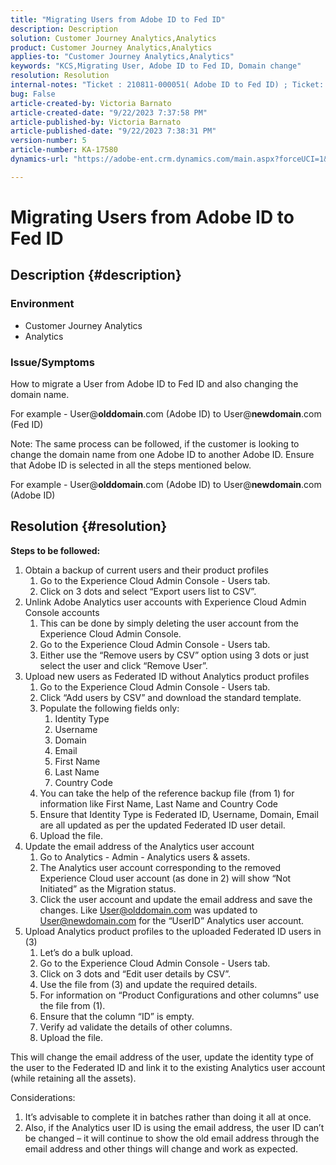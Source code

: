 ```yaml
---
title: "Migrating Users from Adobe ID to Fed ID"
description: Description
solution: Customer Journey Analytics,Analytics
product: Customer Journey Analytics,Analytics
applies-to: "Customer Journey Analytics,Analytics"
keywords: "KCS,Migrating User, Adobe ID to Fed ID, Domain change"
resolution: Resolution
internal-notes: "Ticket : 210811-000051( Adobe ID to Fed ID) ; Ticket: 210916-000306 (Adobe ID to Adobe ID)"
bug: False
article-created-by: Victoria Barnato
article-created-date: "9/22/2023 7:37:58 PM"
article-published-by: Victoria Barnato
article-published-date: "9/22/2023 7:38:31 PM"
version-number: 5
article-number: KA-17580
dynamics-url: "https://adobe-ent.crm.dynamics.com/main.aspx?forceUCI=1&pagetype=entityrecord&etn=knowledgearticle&id=44516d83-7f59-ee11-be6f-6045bd0065b6"

---
```

# Migrating Users from Adobe ID to Fed ID

## Description {#description}


### <b>Environment</b>

- Customer Journey Analytics
- Analytics




### <b>Issue/Symptoms</b>

How to migrate a User from Adobe ID to Fed ID and also changing the domain name.

For example - User@<b>olddomain</b>.com (Adobe ID) to User@<b>newdomain</b>.com (Fed ID)



Note: The same process can be followed, if the customer is looking to change the domain name from one Adobe ID to another Adobe ID. Ensure that Adobe ID is selected in all the steps mentioned below.

For example - User@<b>olddomain</b>.com (Adobe ID) to User@<b>newdomain</b>.com (Adobe ID)


## Resolution {#resolution}

<b>Steps to be followed:</b>
1. Obtain a backup of current users and their product profiles
    1. Go to the Experience Cloud Admin Console - Users tab.
    2. Click on 3 dots and select “Export users list to CSV”.
2. Unlink Adobe Analytics user accounts with Experience Cloud Admin Console accounts
    1. This can be done by simply deleting the user account from the Experience Cloud Admin Console.
    2. Go to the Experience Cloud Admin Console - Users tab.
    3. Either use the “Remove users by CSV” option using 3 dots or just select the user and click “Remove User”.
3. Upload new users as Federated ID without Analytics product profiles
    1. Go to the Experience Cloud Admin Console - Users tab.
    2. Click “Add users by CSV” and download the standard template.
    3. Populate the following fields only:
        1. Identity Type
        2. Username
        3. Domain
        4. Email
        5. First Name
        6. Last Name
        7. Country Code
    4. You can take the help of the reference backup file (from 1) for information like First Name, Last Name and Country Code
    5. Ensure that Identity Type is Federated ID, Username, Domain, Email are all updated as per the updated Federated ID user detail.
    6. Upload the file.
4. Update the email address of the Analytics user account
    1. Go to Analytics - Admin - Analytics users & assets.
    2. The Analytics user account corresponding to the removed Experience Cloud user account (as done in 2) will show “Not Initiated” as the Migration status.
    3. Click the user account and update the email address and save the changes. Like User@olddomain.com was updated to User@newdomain.com for the “UserID” Analytics user account.
5. Upload Analytics product profiles to the uploaded Federated ID users in (3)
    1. Let’s do a bulk upload.
    2. Go to the Experience Cloud Admin Console - Users tab.
    3. Click on 3 dots and “Edit user details by CSV”.
    4. Use the file from (3) and update the required details.
    5. For information on “Product Configurations and other columns” use the file from (1).
    6. Ensure that the column “ID” is empty.
    7. Verify ad validate the details of other columns.
    8. Upload the file.




This will change the email address of the user, update the identity type of the user to the Federated ID and link it to the existing Analytics user account (while retaining all the assets).


Considerations:
1. It’s advisable to complete it in batches rather than doing it all at once.
2. Also, if the Analytics user ID is using the email address, the user ID can’t be changed – it will continue to show the old email address through the email address and other things will change and work as expected.

